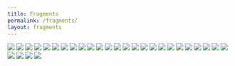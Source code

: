 ```yaml
---
title: Fragments
permalink: /fragments/
layout: fragments
---
```


![](/images/archive/zazz_multi.jpg)
![](/images/archive/zazz_multi02.jpg)
![](/images/archive/zazz_sketch.jpg)
![](/images/archive/zazz_flash.gif)
![](/images/archive/moire.jpg)
![](/images/archive/google_maps.jpg)
![](/images/archive/editorial01.jpg)
![](/images/archive/editorial02.jpg)
![](/images/archive/editorial03.jpg)
![](/images/archive/tilde_landscape.jpg)
![](/images/archive/emergenceofsimplegeometries.png)
![](/images/archive/tilde_sunset.jpg)
![](/images/archive/typesketch003.jpg)
![](/images/archive/rotatingsegments.gif)
![](/images/archive/eatingstairs.gif)
![](/images/archive/typesketch001.jpg)
![](/images/archive/univers.jpg)
![](/images/archive/solarsystem01.jpg)
![](/images/archive/solarsystem02.jpg)
![](/images/archive/planets.jpeg)
![](/images/archive/grow.gif)
![](/images/archive/ageofadz.png)
![](/images/archive/badcomm.jpg)
![](/images/archive/typesketch004.jpeg)
![](/images/archive/rotatingstripes01.jpg)
![](/images/archive/rotatingstripes02.jpg)
![](/images/archive/typesketch002.jpg)
![](/images/archive/cuss.gif)
![](/images/archive/buckhead.jpg)
